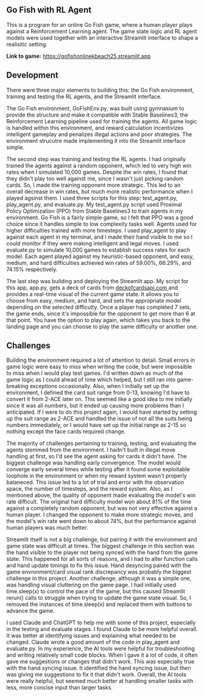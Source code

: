 ## Go Fish with RL Agent
This is a program for an online Go Fish game, where a human player plays against a Reinforcement Learning agent. The game state logic and RL agent models were used together with an interactive Streamlit interface to shape a realisitic setting.  

**Link to game:** https://gofishonlinekbeach25.streamlit.app  

## Development
There were three major elements to building this: the Go Fish environment, training and testing the RL agents, and the Streamlit interface.  

The Go Fish environment, GoFishEnv.py, was built using gymnasium to provide the structure and make it compatible with Stable Baselines3, the Reinforcement Learning pipeline used for training the agents. All game logic is handled within this environment, and reward calculation incentivizes intelligent gameplay and penalizes illegal actions and poor strategies. The environment strucutre made implementing it into the Streamlit interface simple.   

The second step was training and testing the RL agents. I had originally trained the agents against a random opponent, which led to very high win rates when I simulated 10,000 games. Despite the win rates, I found that they didn't play too well against me, since I wasn't just picking random cards. So, I made the training opponent more strategic. This led to an overall decrease in win rates, but much more realistic performance when I played agsinst them. I used three scripts for this step: test_agent.py, play_agent.py, and evaluate.py. My test_agent.py script used Proximal Policy Optimization (PPO) from Stable Baselines3 to train agents in my environment. Go Fish is a fairly simple game, so I felt that PPO was a good choice since it handles simple to low complexity tasks well. Agents used for higher difficulties trained with more timesteps. I used play_agent to play against each agent in my terminal, and I made their hand visible to me so I could monitor if they were making intelligent and legal moves. I used evaluate.py to simulate 10,000 games to establish success rates for each model. Each agent played against my heuristic-based opponent, and easy, medium, and hard difficulties achieved win rates of 59.00%, 66.29%, and 74.15% respectively.  

The last step was building and deploying the Streamlit app. My script for this app, app.py, gets a deck of cards from [deckofcardsapi.com ](https://deckofcardsapi.com) and provides a real-time visual of the current game state. It allows you to choose from easy, medium, and hard, and sets the appropriate model depending on the selected difficulty. Once a player has completed 7 sets, the game ends, since it's impossible for the opponent to get more than 6 at that point. You have the option to play again, which takes you back to the landing page and you can choose to play the same difficulty or another one. 

## Challenges
Building the environment required a lot of attention to detail. Small errors in game logic were easy to miss when writing the code, but were impossible to miss when I would play test games. I'd written down as much of the game logic as I could ahead of time which helped, but I still ran into game-breaking exceptions occasionally. Also, when I initially set up the environment, I defined the card suit range from 0-13, knowing I'd have to convert it from 2-ACE later on. This seemed like a good idea to me initially since it was all numbers, but it ended up causing more problems than I anticipated. If I were to do this project again, I would have started by setting up the suit range as 2-ACE and handled the issue of not all the suits being numbers immediately, or I would have set up the initial range as 2-15 so nothing except the face cards required change.  

The majority of challenges pertaining to training, testing, and evaluating the agents stemmed from the environment. I hadn't built in illegal move handling at first, so I'd see the agent asking for cards it didn't have. The biggest challenge was handling early convergence. The model would converge early several times while testing after it found some exploitable loophole in the environment or when my reward system wasn't properly balaneced. This issue led to a lot of trial and error with the observation space, the number of timesteps, and the reward system. Also, as I mentioned above, the quality of opponent made evaluating the model's win rate difficult. The original hard difficulty model won about 81% of the time against a completely random opponent, but was not very effective against a human player. I changed the opponent to make more strategic moves, and the model's win rate went down to about 74%, but the performance against human players was much better.  

Streamlit itself is not a big challenge, but pairing it with the environment and game state was difficult at times. The biggest challenge in this section was the hand visible to the player not being synced with the hand from the game state. This happened for all sorts of reasons, and I had to alter function calls and hand update timings to fix this issue. Hand desyncing paired with the game envronment/card visual rank discrepancy was probably the biggest challenge in this project. Another challenge, although it was a simple one, was handling visual cluttering on the game page. I had initially used time.sleep(x) to control the pace of the game, but this caused Streamlit rerun() calls to struggle when trying to update the game state visual. So, I removed the instances of time.sleep(x) and replaced them with buttons to advance the game.  

I used Claude and ChatGPT to help me with some of this project, especially in the testing and evaluate stages. I found Claude to be more helpful overall. It was better at identifying issues and explaining what needed to be changed. Claude wrote a good amount of the code in play_agent and evaluate.py. In my experience, the AI tools were helpful for troubleshooting and writing relatively small code blocks. When I gave it a lot of code, it often gave me suggestions or changes that didn't work. This was especially true with the hand syncing issue. It identified the hand syncing issue, but then was giving me suggestions to fix it that didn't work. Overall, the AI tools were really helpful, but seemed much better at handling smaller tasks with less, more concise input than larger tasks. 
